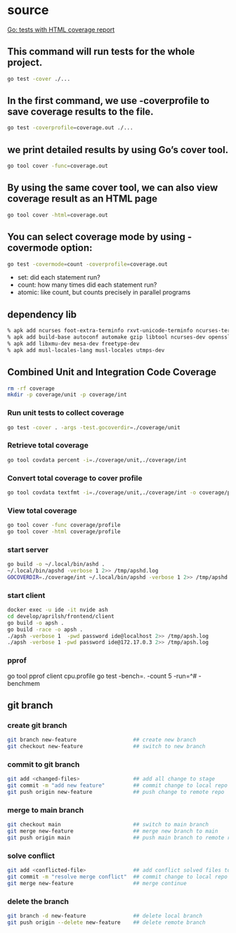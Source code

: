 # source
[Go: tests with HTML coverage report](https://kenanbek.medium.com/go-tests-with-html-coverage-report-f977da09552d)

## This command will run tests for the whole project.
```sh
go test -cover ./...
```

## In the first command, we use -coverprofile to save coverage results to the file. 
```sh
go test -coverprofile=coverage.out ./...
```

## we print detailed results by using Go’s cover tool.
```sh
go tool cover -func=coverage.out
```

## By using the same cover tool, we can also view coverage result as an HTML page
```sh
go tool cover -html=coverage.out
```

## You can select coverage mode by using -covermode option:

```sh
go test -covermode=count -coverprofile=coverage.out
```

- set: did each statement run?
- count: how many times did each statement run?
- atomic: like count, but counts precisely in parallel programs

## dependency lib

```sh
% apk add ncurses foot-extra-terminfo rxvt-unicode-terminfo ncurses-terminfo wezterm-extra-terminfo ncurses-terminfo-base
% apk add build-base autoconf automake gzip libtool ncurses-dev openssl-dev>3 perl-dev perl-io-tty protobuf-dev zlib-dev perl-doc
% apk add libxmu-dev mesa-dev freetype-dev
% apk add musl-locales-lang musl-locales utmps-dev
```
## Combined Unit and Integration Code Coverage

```sh
rm -rf coverage
mkdir -p coverage/unit -p coverage/int
```
### Run unit tests to collect coverage

```sh
go test -cover . -args -test.gocoverdir=./coverage/unit
```
### Retrieve total coverage

```sh
go tool covdata percent -i=./coverage/unit,./coverage/int
```

### Convert total coverage to cover profile

```sh
go tool covdata textfmt -i=./coverage/unit,./coverage/int -o coverage/profile
```

### View total coverage

```sh
go tool cover -func coverage/profile
go tool cover -html coverage/profile
```

### start server
```sh
go build -o ~/.local/bin/ashd .
~/.local/bin/apshd -verbose 1 2>> /tmp/apshd.log
GOCOVERDIR=./coverage/int ~/.local/bin/apshd -verbose 1 2>> /tmp/apshd.log
```
### start client
```sh
docker exec -u ide -it nvide ash
cd develop/aprilsh/frontend/client
go build -o apsh .
go build -race -o apsh .
./apsh -verbose 1  -pwd password ide@localhost 2>> /tmp/apsh.log
./apsh -verbose 1 -pwd password ide@172.17.0.3 2>> /tmp/apsh.log
```
### pprof
go tool pprof client cpu.profile
go test -bench=. -count 5 -run=^# -benchmem

## git branch

### create git branch

```sh
git branch new-feature                  ## create new branch
git checkout new-feature                ## switch to new branch
```

### commit to git branch
```sh
git add <changed-files>                 ## add all change to stage
git commit -m "add new feature"         ## commit change to local repo
git push origin new-feature             ## push change to remote repo
```

### merge to main branch
```sh
git checkout main                       ## switch to main branch
git merge new-feature                   ## merge new branch to main
git push origin main                    ## push main branch to remote repo
```

### solve conflict
```sh
git add <conflicted-file>               ## add conflict solved files to stage
git commit -m "resolve merge conflict"  ## commit change to local repo
git merge new-feature                   ## merge continue
```

### delete the branch
```sh
git branch -d new-feature               ## delete local branch
git push origin --delete new-feature    ## delete remote branch
```
